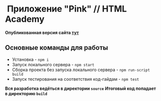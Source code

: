 #  Приложение "Pink" // HTML Academy

**Опубликованная версия сайта [тут](https://kotovi4.github.io/1314303-pink-22/)**
## Основные команды для работы
* Установка - `npm i`
* Запуск локального сервера - `npm start`
* Сборка проекта без запуска локального сервера - `npm run-script build`
* Запуск тестирования на соответствия код-гайдам - `npm test`

**Вся разработка ведёться в директории `source`**
**Итоговый код попадает в директорию `build`**
